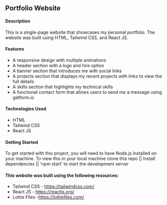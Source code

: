 ## Portfolio Website 

#### Description
This is a single-page website that showcases my personal portfolio. The website was built using HTML, Tailwind CSS, and React JS.

#### Features
- A responsive design with multiple animations
- A header section with a logo and hire option
- A banner section that introduces me with social links
- A projects section that displays my recent projects with links to view the full details
- A skills section that highlights my technical skills
- A functional contact form that allows users to send me a message using getform.io

#### Technologies Used
- HTML
- Tailwind CSS
- React JS

#### Getting Started
To get started with this project, you will need to have Node.js installed on your machine.
To view this in your local machine
clone this repo || Install dependencies || 'npm start' to start the development server


#### This website was built using the following resources:
- Tailwind CSS - https://tailwindcss.com/
- React JS - https://reactjs.org/
- Lottie Files -https://lottiefiles.com/
